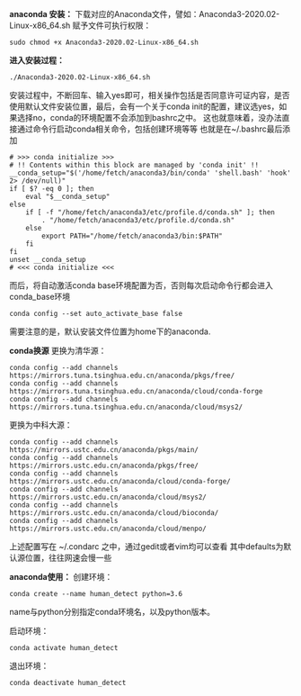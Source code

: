 **anaconda 安装：**
下载对应的Anaconda文件，譬如：Anaconda3-2020.02-Linux-x86_64.sh 
赋予文件可执行权限：
```
sudo chmod +x Anaconda3-2020.02-Linux-x86_64.sh
```
**进入安装过程：**
```
./Anaconda3-2020.02-Linux-x86_64.sh
```
安装过程中，不断回车、输入yes即可，相关操作包括是否同意许可证内容，是否使用默认文件安装位置，最后，会有一个关于conda init的配置，建议选yes，如果选择no，conda的环境配置不会添加到bashrc之中。
这也就意味着，没办法直接通过命令行启动conda相关命令，包括创建环境等等
也就是在~/.bashrc最后添加
```
# >>> conda initialize >>>
# !! Contents within this block are managed by 'conda init' !!
__conda_setup="$('/home/fetch/anaconda3/bin/conda' 'shell.bash' 'hook' 2> /dev/null)"
if [ $? -eq 0 ]; then
    eval "$__conda_setup"
else
    if [ -f "/home/fetch/anaconda3/etc/profile.d/conda.sh" ]; then
        . "/home/fetch/anaconda3/etc/profile.d/conda.sh"
    else
        export PATH="/home/fetch/anaconda3/bin:$PATH"
    fi
fi
unset __conda_setup
# <<< conda initialize <<<
```
而后，将自动激活conda base环境配置为否，否则每次启动命令行都会进入conda_base环境
```
conda config --set auto_activate_base false
```
需要注意的是，默认安装文件位置为home下的anaconda.

**conda换源**
更换为清华源：
```
conda config --add channels https://mirrors.tuna.tsinghua.edu.cn/anaconda/pkgs/free/
conda config --add channels https://mirrors.tuna.tsinghua.edu.cn/anaconda/cloud/conda-forge 
conda config --add channels https://mirrors.tuna.tsinghua.edu.cn/anaconda/cloud/msys2/
```
更换为中科大源：
```
conda config --add channels https://mirrors.ustc.edu.cn/anaconda/pkgs/main/
conda config --add channels https://mirrors.ustc.edu.cn/anaconda/pkgs/free/
conda config --add channels https://mirrors.ustc.edu.cn/anaconda/cloud/conda-forge/
conda config --add channels https://mirrors.ustc.edu.cn/anaconda/cloud/msys2/
conda config --add channels https://mirrors.ustc.edu.cn/anaconda/cloud/bioconda/
conda config --add channels https://mirrors.ustc.edu.cn/anaconda/cloud/menpo/
```
上述配置写在 ~/.condarc 之中，通过gedit或者vim均可以查看
其中defaults为默认源位置，往往网速会慢一些

**anaconda使用：**
创建环境：
```
conda create --name human_detect python=3.6
```
name与python分别指定conda环境名，以及python版本。

启动环境：
```
conda activate human_detect
```
退出环境：
```
conda deactivate human_detect
```
